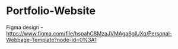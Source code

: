 # Portfolio-Website

Figma design - https://www.figma.com/file/hspahC8MzaJVMAga6glUXq/Personal-Webpage-Template?node-id=0%3A1